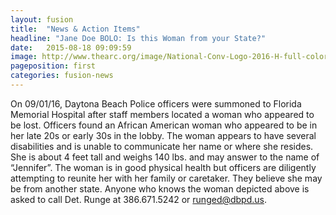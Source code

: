 ```yaml
---
layout: fusion
title:  "News & Action Items"
headline: "Jane Doe BOLO: Is this Woman from your State?"
date:   2015-08-18 09:09:59
image: http://www.thearc.org/image/National-Conv-Logo-2016-H-full-color.png 
pageposition: first
categories: fusion-news
---
```

On 09/01/16, Daytona Beach Police officers were summoned to Florida Memorial Hospital after staff members located a woman who appeared to be lost. Officers found an African American woman who appeared to be in her late 20s or early 30s in the lobby. The woman appears to have several disabilities and is unable to communicate her name or where she resides. She is about 4 feet tall and weighs 140 lbs. and may answer to the name of “Jennifer”. The woman is in good physical health but officers are diligently attempting to reunite her with her family or caretaker. They believe she may be from another state. Anyone who knows the woman depicted above is asked to call Det. Runge at 386.671.5242 or <a href="mailto:runged@dbpd.us">runged@dbpd.us</a>.
